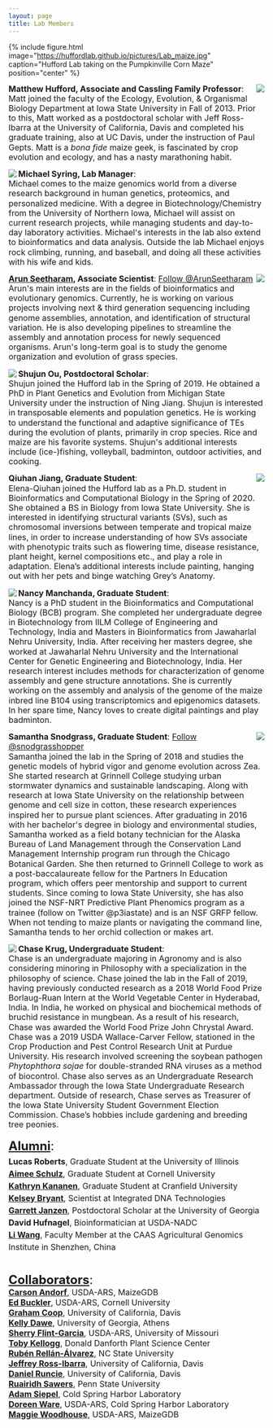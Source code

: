 ```yaml
---
layout: page
title: Lab Members
---
```


{% include figure.html image="https://huffordlab.github.io/pictures/Lab_maize.jpg" caption="Hufford Lab taking on the Pumpkinville Corn Maze" position="center" %}


<p style="line-height:1.2"><img src="https://huffordlab.github.io/pictures/Hufford_photo.png" align="right"><font size="3"><b>Matthew Hufford, Associate and Cassling Family Professor</b>: <br>
Matt joined the faculty of the Ecology, Evolution, & Organismal Biology Department at Iowa State University in Fall of 2013. Prior to this, Matt worked as a postdoctoral scholar with Jeff Ross-Ibarra at the University of California, Davis and completed his graduate training, also at UC Davis, under the instruction of Paul Gepts. Matt is a <i>bona fide</i> maize geek, is fascinated by crop evolution and ecology, and has a nasty marathoning habit.</font></p>


<p style="line-height:1.2"><img src="https://huffordlab.github.io/pictures/Michael.jpg" align="left"><font size="3"><b>Michael Syring, Lab Manager</b>: <br>
Michael comes to the maize genomics world from a diverse research background in human genetics, proteomics, and personalized medicine. With a degree in Biotechnology/Chemistry from the University of Northern Iowa, Michael will assist on current research projects, while managing students and day-to-day laboratory activities. Michael's interests in the lab also extend to bioinformatics and data analysis. Outside the lab Michael enjoys rock climbing, running, and baseball, and doing all these activities with his wife and kids.</font></p>

<p style="line-height:1.2"><img src="https://huffordlab.github.io/pictures/Arunred.jpg" align="right"><font size="3"><b><a href="https://aseetharam.github.io" target="_blank" >Arun Seetharam</a>, Associate Scientist</b>: <a href="https://twitter.com/ArunSeetharam?ref_src=twsrc%5Etfw" class="twitter-follow-button" data-show-count="false">Follow @ArunSeetharam</a><script async src="https://platform.twitter.com/widgets.js" charset="utf-8"></script> <br>
Arun's main interests are in the fields of bioinformatics and evolutionary genomics. Currently, he is working on various projects involving next & third generation sequencing including genome assemblies, annotation, and identification of structural variation. He is also developing pipelines to streamline the assembly and annotation process for newly sequenced organisms. Arun's long-term goal is to study the genome organization and evolution of grass species.</font></p>

<p style="line-height:1.2"><img src="https://huffordlab.github.io/pictures/Shujunred.jpg" align="left"><font size="3"><b>Shujun Ou, Postdoctoral Scholar</b>: <br> Shujun joined the Hufford lab in the Spring of 2019. He obtained a PhD in Plant Genetics and Evolution from Michigan State University under the instruction of Ning Jiang. Shujun is interested in transposable elements and population genetics. He is working to understand the functional and adaptive significance of TEs during the evolution of plants, primarily in crop species. Rice and maize are his favorite systems. Shujun's additional interests include (ice-)fishing, volleyball, badminton, outdoor activities, and cooking.</font></p>

<p style="line-height:1.2"><img src="https://huffordlab.github.io/pictures/Elenared2.jpg" align="right"><font size="3"><b>Qiuhan Jiang, Graduate Student</b>: <br>
Elena-Qiuhan joined the Hufford lab as a Ph.D. student in Bioinformatics and Computational Biology in the Spring of 2020. She obtained a BS in Biology from Iowa State University. She is interested in identifying structural variants (SVs), such as chromosomal inversions between temperate and tropical maize lines, in order to increase understanding of how SVs associate with phenotypic traits such as flowering time, disease resistance, plant height, kernel compositions etc., and play a role in adaptation. Elena’s additional interests include painting, hanging out with her pets and binge watching Grey’s Anatomy.</font></p>

<p style="line-height:1.2"><img src="https://huffordlab.github.io/pictures/nancy.png" align="left"><font size="3"><b>Nancy Manchanda, Graduate Student</b>: <br>
Nancy is a PhD student in the Bioinformatics and Computational Biology (BCB) program. She completed her undergraduate degree in Biotechnology from IILM College of Engineering and Technology, India and Masters in Bioinformatics from Jawaharlal Nehru University, India. After receiving her masters degree, she worked at Jawaharlal Nehru University and the International Center for Genetic Engineering and Biotechnology, India. Her research interest includes methods for characterization of genome assembly and gene structure annotations. She is currently working on the assembly and analysis of the genome of the maize inbred line B104 using transcriptomics and epigenomics datasets. In her spare time, Nancy loves to create digital paintings and play badminton.</font></p>

<p style="line-height:1.2"><img src="https://huffordlab.github.io/pictures/Samantha_reduced2.jpg" align="right"><font size="3"><b>Samantha Snodgrass, Graduate Student</b>: <a href="https://twitter.com/snodgrasshopper?ref_src=twsrc%5Etfw" class="twitter-follow-button" data-show-count="false">Follow @snodgrasshopper</a><script async src="https://platform.twitter.com/widgets.js" charset="utf-8"></script><br>
Samantha joined the lab in the Spring of 2018 and studies the genetic models of hybrid vigor and genome evolution across Zea. She started research at Grinnell College studying urban stormwater dynamics and sustainable landscaping. Along with research at Iowa State University on the relationship between genome and cell size in cotton, these research experiences inspired her to pursue plant sciences. After graduating in 2016 with her bachelor's degree in biology and environmental studies, Samantha worked as a field botany technician for the Alaska Bureau of Land Management through the Conservation Land Management Internship program run through the Chicago Botanical Garden. She then returned to Grinnell College to work as a post-baccalaureate fellow for the Partners In Education program, which offers peer mentorship and support to current students. Since coming to Iowa State University, she has also joined the NSF-NRT Predictive Plant Phenomics program as a trainee (follow on Twitter @p3iastate) and is an NSF GRFP fellow. When not tending to maize plants or navigating the command line, Samantha tends to her orchid collection or makes art.</font></p>

<p style="line-height:1.2"><img src="https://huffordlab.github.io/pictures/Chase.jpg" align="left"><font size="3"><b>Chase Krug, Undergraduate Student</b>:<br>
Chase is an undergraduate majoring in Agronomy and is also considering minoring in Philosophy with a specialization in the philosophy of science. Chase joined the lab in the Fall of 2019, having previously conducted research as a 2018 World Food Prize Borlaug-Ruan Intern at the World Vegetable Center in Hyderabad, India. In India, he worked on physical and biochemical methods of bruchid resistance in mungbean. As a result of his research, Chase was awarded the World Food Prize John Chrystal Award. Chase was a 2019 USDA Wallace-Carver Fellow, stationed in the Crop Production and Pest Control Research Unit at Purdue University. His research involved screening the soybean pathogen <i>Phytophthora sojae</i> for double-stranded RNA viruses as a method of biocontrol. Chase also serves as an Undergraduate Research Ambassador through the Iowa State Undergraduate Research department. Outside of research, Chase serves as Treasurer of the Iowa State University Student Government Election Commission. Chase’s hobbies include gardening and breeding tree peonies.

<br>

<p style="line-height:1.5"><font size="5"><b><u>Alumni</u></b>:<br></font>
<font size="3"><b>Lucas Roberts</b>, Graduate Student at the University of Illinois<br>
<b><a href="https://www.maizegenetics.net/aimeeschulz">Aimee Schulz</a></b>, Graduate Student at Cornell University<br>
<b><a href="https://www.linkedin.com/in/kathryn-kananen-85352b109">Kathryn Kananen</a></b>, Graduate Student at Cranfield University <br>
<b><a href="https://www.linkedin.com/in/kelsey-bryant-8b468112a">Kelsey Bryant</a></b>, Scientist at Integrated DNA Technologies<br>
<b><a href="http://www.theburkelab.org/publications/">Garrett Janzen</a></b>, Postdoctoral Scholar at the University of Georgia <br>
<b>David Hufnagel</b>, Bioinformatician at USDA-NADC<br>
<b><a href="http://agis.caas.cn/en/index.htm">Li Wang</a></b>, Faculty Member at the CAAS Agricultural Genomics Institute in Shenzhen, China<br></font>
<br>

<font size="5"><b><u>Collaborators</u></b>:<br></font>
<font size="3"><b><a href="https://www.maizegdb.org/">Carson Andorf</a></b>, USDA-ARS, MaizeGDB<br>
<b><a href="https://www.maizegenetics.net">Ed Buckler</a></b>, USDA-ARS, Cornell University<br>
<b><a href="https://gcbias.org">Graham Coop</a></b>, University of California, Davis<br>
<b><a href="https://www.dawelab.org">Kelly Dawe</a></b>, University of Georgia, Athens<br>
<b><a href="http://web.missouri.edu/~flint-garcias/">Sherry Flint-Garcia</a></b>, USDA-ARS, University of Missouri<br>
<b><a href="http://kellogglab.weebly.com/people.html">Toby Kellogg</a></b>, Donald Danforth Plant Science Center<br>
<b><a href="https://www.rrlab.org">Rubén Rellán-Álvarez</a></b>, NC State University<br>
<b><a href="https://www.rilab.org">Jeffrey Ross-Ibarra</a></b>, University of California, Davis<br>
<b><a href="https://runcielab.ucdavis.edu">Daniel Runcie</a></b>, University of California, Davis<br>
<b><a href="https://plantscience.psu.edu/directory/rjs6686">Ruairidh Sawers</a></b>, Penn State University<br>
<b><a href="http://siepellab.labsites.cshl.edu/">Adam Siepel</a></b>, Cold Spring Harbor Laboratory<br>
<b><a href="http://www.warelab.org/">Doreen Ware</a></b>, USDA-ARS, Cold Spring Harbor Laboratory<br>
<b><a href="https://www.maizegdb.org/">Maggie Woodhouse</a></b>, USDA-ARS, MaizeGDB<br></font></p>
